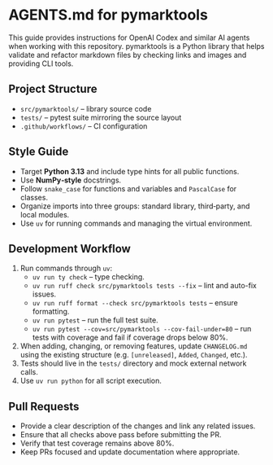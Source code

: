 # AGENTS.md for pymarktools

This guide provides instructions for OpenAI Codex and similar AI agents when working with this repository.
pymarktools is a Python library that helps validate and refactor markdown files by checking links and images and providing CLI tools.

## Project Structure

- `src/pymarktools/` – library source code
- `tests/` – pytest suite mirroring the source layout
- `.github/workflows/` – CI configuration

## Style Guide

- Target **Python 3.13** and include type hints for all public functions.
- Use **NumPy‑style** docstrings.
- Follow `snake_case` for functions and variables and `PascalCase` for classes.
- Organize imports into three groups: standard library, third‑party, and local modules.
- Use `uv` for running commands and managing the virtual environment.

## Development Workflow

1. Run commands through `uv`:
    - `uv run ty check` – type checking.
    - `uv run ruff check src/pymarktools tests --fix` – lint and auto-fix issues.
    - `uv run ruff format --check src/pymarktools tests` – ensure formatting.
    - `uv run pytest` – run the full test suite.
    - `uv run pytest --cov=src/pymarktools --cov-fail-under=80` – run tests with
        coverage and fail if coverage drops below 80%.
1. When adding, changing, or removing features, update `CHANGELOG.md` using the existing structure (e.g. `[unreleased]`, `Added`, `Changed`, etc.).
1. Tests should live in the `tests/` directory and mock external network calls.
1. Use `uv run python` for all script execution.

## Pull Requests

- Provide a clear description of the changes and link any related issues.
- Ensure that all checks above pass before submitting the PR.
- Verify that test coverage remains above 80%.
- Keep PRs focused and update documentation where appropriate.
